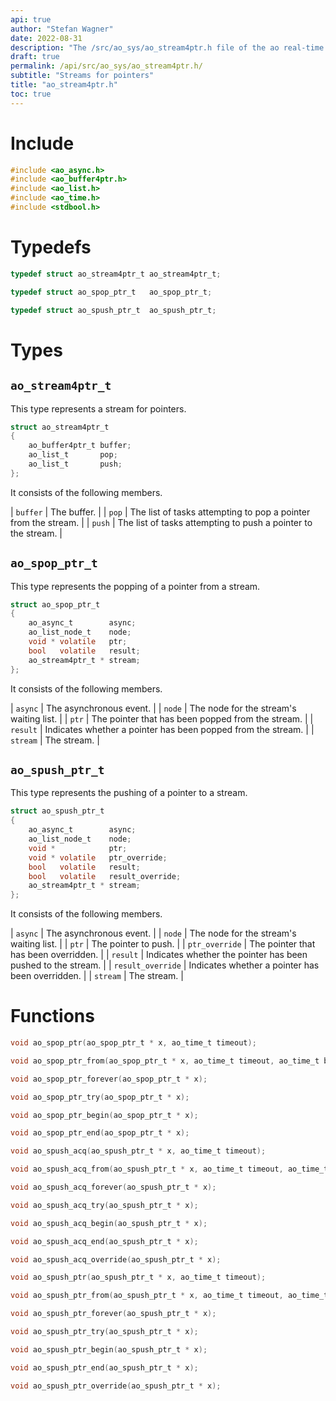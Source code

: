 ```yaml
---
api: true
author: "Stefan Wagner"
date: 2022-08-31
description: "The /src/ao_sys/ao_stream4ptr.h file of the ao real-time operating system."
draft: true
permalink: /api/src/ao_sys/ao_stream4ptr.h/
subtitle: "Streams for pointers"
title: "ao_stream4ptr.h"
toc: true
---
```


# Include

```c
#include <ao_async.h>
#include <ao_buffer4ptr.h>
#include <ao_list.h>
#include <ao_time.h>
#include <stdbool.h>
```

# Typedefs

```c
typedef struct ao_stream4ptr_t ao_stream4ptr_t;
```

```c
typedef struct ao_spop_ptr_t   ao_spop_ptr_t;
```

```c
typedef struct ao_spush_ptr_t  ao_spush_ptr_t;
```

# Types

## `ao_stream4ptr_t`

This type represents a stream for pointers.

```c
struct ao_stream4ptr_t
{
    ao_buffer4ptr_t buffer;
    ao_list_t       pop;
    ao_list_t       push;
};
```

It consists of the following members.

| `buffer` | The buffer. |
| `pop` | The list of tasks attempting to pop a pointer from the stream. |
| `push` | The list of tasks attempting to push a pointer to the stream. |

## `ao_spop_ptr_t`

This type represents the popping of a pointer from a stream.

```c
struct ao_spop_ptr_t
{
    ao_async_t        async;
    ao_list_node_t    node;
    void * volatile   ptr;
    bool   volatile   result;
    ao_stream4ptr_t * stream;
};
```

It consists of the following members.

| `async` | The asynchronous event. |
| `node` | The node for the stream's waiting list. |
| `ptr` | The pointer that has been popped from the stream. |
| `result` | Indicates whether a pointer has been popped from the stream. |
| `stream` | The stream. |

## `ao_spush_ptr_t`

This type represents the pushing of a pointer to a stream.

```c
struct ao_spush_ptr_t
{
    ao_async_t        async;
    ao_list_node_t    node;
    void *            ptr;
    void * volatile   ptr_override;
    bool   volatile   result;
    bool   volatile   result_override;
    ao_stream4ptr_t * stream;
};
```

It consists of the following members.

| `async` | The asynchronous event. |
| `node` | The node for the stream's waiting list. |
| `ptr` | The pointer to push. |
| `ptr_override` | The pointer that has been overridden. |
| `result` | Indicates whether the pointer has been pushed to the stream. |
| `result_override` | Indicates whether a pointer has been overridden. |
| `stream` | The stream. |

# Functions

```c
void ao_spop_ptr(ao_spop_ptr_t * x, ao_time_t timeout);
```

```c
void ao_spop_ptr_from(ao_spop_ptr_t * x, ao_time_t timeout, ao_time_t beginning);
```

```c
void ao_spop_ptr_forever(ao_spop_ptr_t * x);
```

```c
void ao_spop_ptr_try(ao_spop_ptr_t * x);
```

```c
void ao_spop_ptr_begin(ao_spop_ptr_t * x);
```

```c
void ao_spop_ptr_end(ao_spop_ptr_t * x);
```

```c
void ao_spush_acq(ao_spush_ptr_t * x, ao_time_t timeout);
```

```c
void ao_spush_acq_from(ao_spush_ptr_t * x, ao_time_t timeout, ao_time_t beginning);
```

```c
void ao_spush_acq_forever(ao_spush_ptr_t * x);
```

```c
void ao_spush_acq_try(ao_spush_ptr_t * x);
```

```c
void ao_spush_acq_begin(ao_spush_ptr_t * x);
```

```c
void ao_spush_acq_end(ao_spush_ptr_t * x);
```

```c
void ao_spush_acq_override(ao_spush_ptr_t * x);
```

```c
void ao_spush_ptr(ao_spush_ptr_t * x, ao_time_t timeout);
```

```c
void ao_spush_ptr_from(ao_spush_ptr_t * x, ao_time_t timeout, ao_time_t beginning);
```

```c
void ao_spush_ptr_forever(ao_spush_ptr_t * x);
```

```c
void ao_spush_ptr_try(ao_spush_ptr_t * x);
```

```c
void ao_spush_ptr_begin(ao_spush_ptr_t * x);
```

```c
void ao_spush_ptr_end(ao_spush_ptr_t * x);
```

```c
void ao_spush_ptr_override(ao_spush_ptr_t * x);
```
